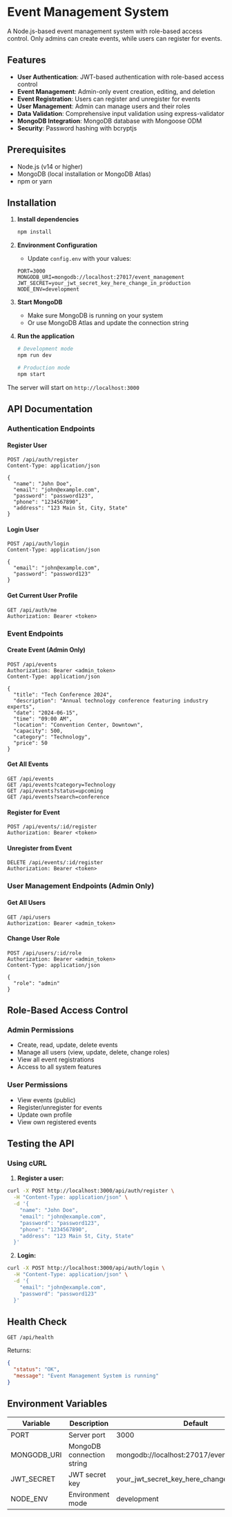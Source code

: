 # Event Management System

A Node.js-based event management system with role-based access control. Only admins can create events, while users can register for events.

## Features

- **User Authentication**: JWT-based authentication with role-based access control
- **Event Management**: Admin-only event creation, editing, and deletion
- **Event Registration**: Users can register and unregister for events
- **User Management**: Admin can manage users and their roles
- **Data Validation**: Comprehensive input validation using express-validator
- **MongoDB Integration**: MongoDB database with Mongoose ODM
- **Security**: Password hashing with bcryptjs

## Prerequisites

- Node.js (v14 or higher)
- MongoDB (local installation or MongoDB Atlas)
- npm or yarn

## Installation

1. **Install dependencies**
   ```bash
   npm install
   ```

2. **Environment Configuration**
   - Update `config.env` with your values:
   ```env
   PORT=3000
   MONGODB_URI=mongodb://localhost:27017/event_management
   JWT_SECRET=your_jwt_secret_key_here_change_in_production
   NODE_ENV=development
   ```

3. **Start MongoDB**
   - Make sure MongoDB is running on your system
   - Or use MongoDB Atlas and update the connection string

4. **Run the application**
   ```bash
   # Development mode
   npm run dev
   
   # Production mode
   npm start
   ```

The server will start on `http://localhost:3000`

## API Documentation

### Authentication Endpoints

#### Register User
```http
POST /api/auth/register
Content-Type: application/json

{
  "name": "John Doe",
  "email": "john@example.com",
  "password": "password123",
  "phone": "1234567890",
  "address": "123 Main St, City, State"
}
```

#### Login User
```http
POST /api/auth/login
Content-Type: application/json

{
  "email": "john@example.com",
  "password": "password123"
}
```

#### Get Current User Profile
```http
GET /api/auth/me
Authorization: Bearer <token>
```

### Event Endpoints

#### Create Event (Admin Only)
```http
POST /api/events
Authorization: Bearer <admin_token>
Content-Type: application/json

{
  "title": "Tech Conference 2024",
  "description": "Annual technology conference featuring industry experts",
  "date": "2024-06-15",
  "time": "09:00 AM",
  "location": "Convention Center, Downtown",
  "capacity": 500,
  "category": "Technology",
  "price": 50
}
```

#### Get All Events
```http
GET /api/events
GET /api/events?category=Technology
GET /api/events?status=upcoming
GET /api/events?search=conference
```

#### Register for Event
```http
POST /api/events/:id/register
Authorization: Bearer <token>
```

#### Unregister from Event
```http
DELETE /api/events/:id/register
Authorization: Bearer <token>
```

### User Management Endpoints (Admin Only)

#### Get All Users
```http
GET /api/users
Authorization: Bearer <admin_token>
```

#### Change User Role
```http
POST /api/users/:id/role
Authorization: Bearer <admin_token>
Content-Type: application/json

{
  "role": "admin"
}
```

## Role-Based Access Control

### Admin Permissions
- Create, read, update, delete events
- Manage all users (view, update, delete, change roles)
- View all event registrations
- Access to all system features

### User Permissions
- View events (public)
- Register/unregister for events
- Update own profile
- View own registered events

## Testing the API

### Using cURL

1. **Register a user:**
```bash
curl -X POST http://localhost:3000/api/auth/register \
  -H "Content-Type: application/json" \
  -d '{
    "name": "John Doe",
    "email": "john@example.com",
    "password": "password123",
    "phone": "1234567890",
    "address": "123 Main St, City, State"
  }'
```

2. **Login:**
```bash
curl -X POST http://localhost:3000/api/auth/login \
  -H "Content-Type: application/json" \
  -d '{
    "email": "john@example.com",
    "password": "password123"
  }'
```

## Health Check

```http
GET /api/health
```

Returns:
```json
{
  "status": "OK",
  "message": "Event Management System is running"
}
```

## Environment Variables

| Variable | Description | Default |
|----------|-------------|---------|
| PORT | Server port | 3000 |
| MONGODB_URI | MongoDB connection string | mongodb://localhost:27017/event_management |
| JWT_SECRET | JWT secret key | your_jwt_secret_key_here_change_in_production |
| NODE_ENV | Environment mode | development | #   C O D E A L P H A _ E V E N T _ M A N A G M E N T _ P O R T A L  
 